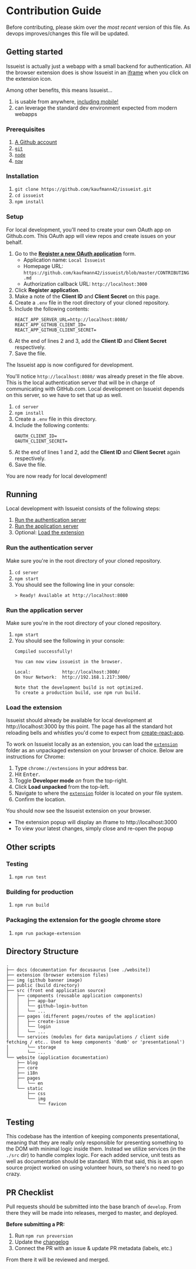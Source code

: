 # Contribution Guide

Before contributing, please skim over the *most recent* version of this file. As devops improves/changes this file will be updated.

## Getting started

Issueist is actually just a webapp with a small backend for authentication. All the browser extension does is show Issueist in an [iframe](https://developer.mozilla.org/en-US/docs/Web/HTML/Element/iframe) when you click on the extension icon.

Among other benefits, this means Issueist...
1. is usable from anywhere, [including mobile!](https://issueist.wolfpak.now.sh)
2. can leverage the standard dev environment expected from modern webapps

### Prerequisites

1. [A Github account](https://github.com/join)
1. [`git`](https://git-scm.com)
2. [`node`](https://nodejs.org)
3. [`now`](https://zeit.co/download)

### Installation

1. `git clone https://github.com/kaufmann42/issueist.git`
2. `cd issueist`
3. `npm install`

### Setup

For local development, you'll need to create your own OAuth app on Github.com. This OAuth app will view repos and create issues on your behalf.

1. Go to the [**Register a new OAuth application**](https://github.com/settings/applications/new) form.
   * Application name: `Local Issueist`
   * Homepage URL: `https://github.com/kaufmann42/issueist/blob/master/CONTRIBUTING.md`
   * Authorization callback URL: `http://localhost:3000`
2. Click **Register application**.
3. Make a note of the **Client ID** and **Client Secret** on this page.
4. Create a `.env` file in the root directory of your cloned repository.
5. Include the following contents:
   ```console
   REACT_APP_SERVER_URL=http://localhost:8080/
   REACT_APP_GITHUB_CLIENT_ID=
   REACT_APP_GITHUB_CLIENT_SECRET=
   ```
6. At the end of lines 2 and 3, add the **Client ID** and **Client Secret** respectively.
7. Save the file.

The Issueist app is now configured for development.

You'll notice `http://localhost:8080/` was already preset in the file above. This is the local authentication server that will be in charge of communicating with GitHub.com. Local development on Issueist depends on this server, so we have to set that up as well.

1. `cd server`
2. `npm install`
3. Create a `.env` file in this directory.
4. Include the following contents:
   ```console
   OAUTH_CLIENT_ID=
   OAUTH_CLIENT_SECRET=
   ```
6. At the end of lines 1 and 2, add the **Client ID** and **Client Secret** again respectively.
7. Save the file.

You are now ready for local development!

## Running

Local development with Issueist consists of the following steps:

1. [Run the authentication server](#run-the-authentication-server)
2. [Run the application server](#run-the-application-server)
3. Optional: [Load the extension](#load-the-extension)

### Run the authentication server

Make sure you're in the root directory of your cloned repository.

1. `cd server`
2. `npm start`
3. You should see the following line in your console:
   ```console
   > Ready! Available at http://localhost:8080
   ```

### Run the application server

Make sure you're in the root directory of your cloned repository.

1. `npm start`
2. You should see the following in your console:
   ```console
   Compiled successfully!

   You can now view issueist in the browser.

   Local:            http://localhost:3000/
   On Your Network:  http://192.168.1.217:3000/

   Note that the development build is not optimized.
   To create a production build, use npm run build.
   ```

### Load the extension

Issueist should already be available for local development at http://localhost:3000 by this point. The page has all the standard hot reloading bells and whistles you'd come to expect from [create-react-app](https://github.com/facebook/create-react-app).

To work on Issueist locally as an extension, you can load the [`extension`](/extension) folder as an unpackaged extension on your browser of choice. Below are instructions for Chrome:

1. Type `chrome://extensions` in your address bar.
2. Hit <kbd>Enter</kbd>.
3. Toggle **Developer mode** *on* from the top-right.
4. Click **Load unpacked** from the top-left.
5. Navigate to where the [`extension`](/extension) folder is located on your file system.
6. Confirm the location.

You should now see the Issueist extension on your browser.

* The extension popup will display an iframe to http://localhost:3000
* To view your latest changes, simply close and re-open the popup

## Other scripts

### Testing

1. `npm run test`


### Building for production

1. `npm run build`

### Packaging the extension for the google chrome store

1. `npm run package-extension`


## Directory Structure

```
.
├── docs (documentation for docusaurus [see ./website])
├── extension (browser extension files)
├── img (github banner image)
├── public (build directory)
├── src (front end application source)
│   ├── components (reusable application components)
│   │   ├── app-bar
│   │   └── github-login-button
│   │   └── ...
│   ├── pages (different pages/routes of the application)
│   │   ├── create-issue
│   │   └── login
│   │   └── ...
│   └── services (modules for data manipulations / client side fetching / etc.. Used to keep components 'dumb' or 'presentational')
│       └── storage
│       └── ...
└── website (application documentation)
    ├── blog
    ├── core
    ├── i18n
    ├── pages
    │   └── en
    └── static
        ├── css
        └── img
            └── favicon
```

## Testing

This codebase has the intention of keeping components presentational, meaning that they are really only responsible for presenting something to the DOM with minimal logic inside them. Instead we utilize services (in the `./src` dir) to handle complex logic. For each added service, unit tests as well as documentation should be standard. With that said, this is an open source project worked on using volunteer hours, so there's no need to go crazy.

## PR Checklist

Pull requests should be submitted into the base branch of `develop`. From there they will be made into releases, merged to master, and deployed.

**Before submitting a PR:**

1. Run `npm run preversion`
2. Update the [changelog](./CHANGELOG.md)
3. Connect the PR with an issue & update PR metadata (labels, etc.)

From there it will be reviewed and merged.
